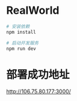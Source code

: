 # RealWorld

```sh
# 安装依赖
npm install

# 启动开发服务
npm run dev
```

# 部署成功地址
http://106.75.80.177:3000/

